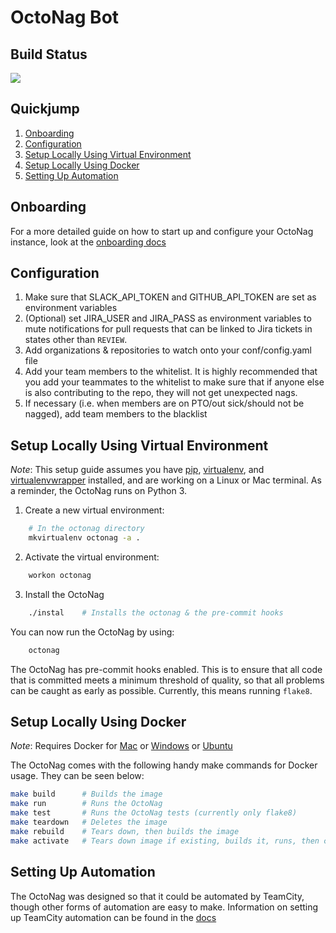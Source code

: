# OctoNag Bot

## Build Status
<a href="https://teamcity.corp.surveymonkey.com/viewType.html?buildTypeId=OctoNag_BranchStatus&guest=1">
<img src="https://teamcity.corp.surveymonkey.com/app/rest/builds/buildType:OctoNag_BranchStatus/statusIcon"/>
</a>


## Quickjump
1. [Onboarding](#onboarding)
1. [Configuration](#configuration)
1. [Setup Locally Using Virtual Environment](#setup-locally-using-virtual-environment)
1. [Setup Locally Using Docker](#setup-locally-using-docker)
1. [Setting Up Automation](#setting-up-automation)

## Onboarding

For a more detailed guide on how to start up and configure your OctoNag instance, look at the [onboarding docs](docs/Onboarding.md)


## Configuration
1. Make sure that SLACK_API_TOKEN and GITHUB_API_TOKEN are set as environment variables
1. (Optional) set JIRA_USER and JIRA_PASS as environment variables to mute notifications for pull requests that can be linked to Jira tickets in states other than `REVIEW`.
1. Add organizations & repositories to watch onto your conf/config.yaml file
1. Add your team members to the whitelist. It is highly recommended that you add your teammates to the whitelist to make sure that if anyone else is also contributing to the repo, they will not get unexpected nags.
1. If necessary (i.e. when members are on PTO/out sick/should not be nagged), add team members to the blacklist

## Setup Locally Using Virtual Environment
*Note*: This setup guide assumes you have [pip](https://pip.pypa.io/en/stable/installing/), [virtualenv](https://virtualenv.pypa.io/en/stable/installation/), and [virtualenvwrapper](https://virtualenvwrapper.readthedocs.io/en/latest/install.html#basic-installation) installed, and are working on a Linux or Mac terminal. As a reminder, the OctoNag runs on Python 3.

1. Create a new virtual environment:
```bash
    # In the octonag directory
    mkvirtualenv octonag -a .
```
2. Activate the virtual environment:
```bash
    workon octonag
```
3. Install the OctoNag
```bash
    ./instal    # Installs the octonag & the pre-commit hooks
```
You can now run the OctoNag by using:
```bash
    octonag
```

The OctoNag has pre-commit hooks enabled. This is to ensure that all code that is committed meets a minimum threshold of quality, so that all problems can be caught as early as possible. Currently, this means running `flake8`.

## Setup Locally Using Docker
*Note*: Requires Docker for [Mac](https://docs.docker.com/docker-for-mac/install/) or [Windows](https://docs.docker.com/toolbox/toolbox_install_windows/) or [Ubuntu](https://www.digitalocean.com/community/tutorials/how-to-install-and-use-docker-on-ubuntu-18-04)

The OctoNag comes with the following handy make commands for Docker usage. They can be seen below:
```bash
make build      # Builds the image
make run        # Runs the OctoNag
make test       # Runs the OctoNag tests (currently only flake8)
make teardown   # Deletes the image
make rebuild    # Tears down, then builds the image
make activate   # Tears down image if existing, builds it, runs, then cleans up
```

## Setting Up Automation
The OctoNag was designed so that it could be automated by TeamCity, though other forms of automation are easy to make. Information on setting up TeamCity automation can be found in the [docs](docs/Automation.md)
